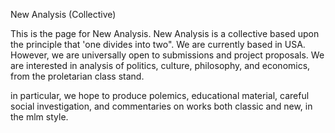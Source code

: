 New Analysis (Collective)

This is the page for New Analysis. New Analysis is a collective based upon the principle that 'one divides into two".
We are currently based in USA. However, we are universally open to submissions and project proposals. We are interested in analysis of politics, culture, philosophy, and economics, from the proletarian class stand. 

in particular, we hope to produce polemics, educational material, careful social investigation, and commentaries on works both classic and new, in the mlm style.
